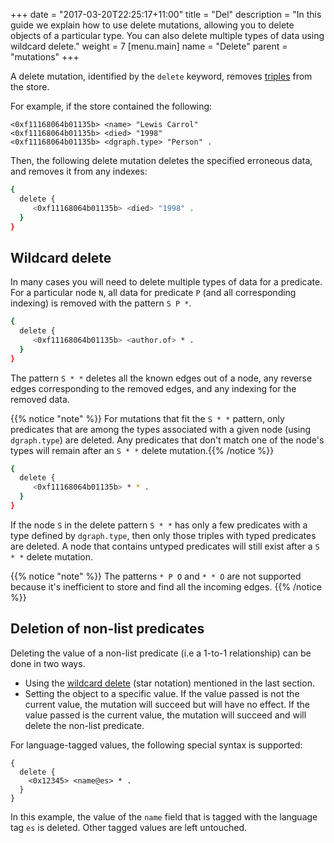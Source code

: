 +++
date = "2017-03-20T22:25:17+11:00"
title = "Del"
description = "In this guide we explain how to use delete mutations, allowing you to delete objects of a particular type. You can also delete multiple types of data using wildcard delete."
weight = 7
[menu.main]
    name = "Delete"
    parent = "mutations"
+++

A delete mutation, identified by the `delete` keyword, removes
[triples](/mutations/triples) from the store.

For example, if the store contained the following:
```RDF
<0xf11168064b01135b> <name> "Lewis Carrol"
<0xf11168064b01135b> <died> "1998"
<0xf11168064b01135b> <dgraph.type> "Person" .
```

Then, the following delete mutation deletes the specified erroneous data, and
removes it from any indexes:

```sh
{
  delete {
     <0xf11168064b01135b> <died> "1998" .
  }
}
```

## Wildcard delete

In many cases you will need to delete multiple types of data for a predicate.
For a particular node `N`, all data for predicate `P` (and all corresponding
indexing) is removed with the pattern `S P *`.

```sh
{
  delete {
     <0xf11168064b01135b> <author.of> * .
  }
}
```

The pattern `S * *` deletes all the known edges out of a node, any reverse edges
corresponding to the removed edges, and any indexing for the removed data.

{{% notice "note" %}} For mutations that fit the `S * *` pattern, only
predicates that are among the types associated with a given node (using
`dgraph.type`) are deleted. Any predicates that don't match one of the
node's types will remain after an `S * *` delete mutation.{{% /notice %}}

```sh
{
  delete {
     <0xf11168064b01135b> * * .
  }
}
```

If the node `S` in the delete pattern `S * *` has only a few predicates with a
type defined by `dgraph.type`, then only those triples with typed predicates are
deleted. A node that contains untyped predicates will still exist after a
`S * *` delete mutation.

{{% notice "note" %}} The patterns `* P O` and `* * O` are not supported because
it's inefficient to store and find all the incoming edges. {{% /notice %}}

## Deletion of non-list predicates

Deleting the value of a non-list predicate (i.e a 1-to-1 relationship) can be
done in two ways.

* Using the [wildcard delete](#wildcard-delete) (star notation)
 mentioned in the last section.
* Setting the object to a specific value. If the value passed is not the
current value, the mutation will succeed but will have no effect. If the value
passed is the current value, the mutation will succeed and will delete the
non-list predicate.

For language-tagged values, the following special syntax is supported:

```
{
  delete {
    <0x12345> <name@es> * .
  }
}
```

In this example, the value of the `name` field that is tagged with the language
tag `es` is deleted. Other tagged values are left untouched.
